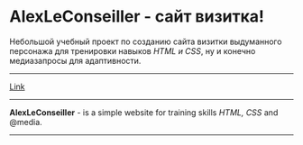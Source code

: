 # AlexLeConseiller - сайт визитка!
Небольшой учебный проект по созданию сайта визитки выдуманного персонажа для тренировки навыков *HTML и CSS*, ну и конечно медиазапросы для адаптивности.
***
[Link](https://golovanovalex.github.io/AlexLeConseiller/"target="_blank)
***
**AlexLeConseiller** - is a simple website for training skills *HTML, CSS* and @media.
***

